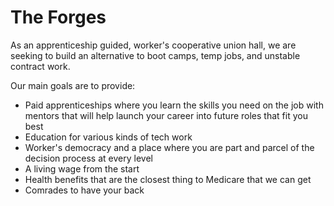 # The Forges

As an apprenticeship guided, worker's cooperative union hall, we are seeking to build an alternative to boot camps, temp jobs, and unstable contract work.

Our main goals are to provide:

- Paid apprenticeships where you learn the skills you need on the job with mentors that will help launch your career into future roles that fit you best
- Education for various kinds of tech work
- Worker's democracy and a place where you are part and parcel of the decision process at every level
- A living wage from the start
- Health benefits that are the closest thing to Medicare that we can get
- Comrades to have your back
